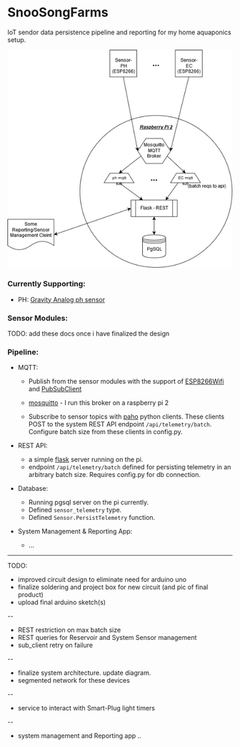 # SnooSongFarms

IoT sendor data persistence pipeline and reporting for my home aquaponics setup. 

![diagram](snoosongfarms.png)


### Currently Supporting:
  
  - PH: [Gravity Analog ph sensor](https://www.dfrobot.com/product-1782.html)
  
### Sensor Modules:
  
 TODO: add these docs once i have finalized the design
  
### Pipeline: 

- MQTT: 
    - Publish from the sensor modules with the support of [ESP8266Wifi](https://arduino-esp8266.readthedocs.io/en/latest/esp8266wifi/readme.html) and [PubSubClient](https://www.arduinolibraries.info/libraries/pub-sub-client)
    
    - [mosquitto](https://mosquitto.org/) - I run this broker on a raspberry pi 2

    - Subscribe to sensor topics with [paho](https://pypi.org/project/paho-mqtt/) python clients. These clients POST to the system REST API endpoint `/api/telemetry/batch`. Configure batch size from these clients in config.py.
  
- REST API: 
	- a simple [flask](https://www.palletsprojects.com/p/flask/) server running on the pi.
	- endpoint `/api/telemetry/batch` defined for persisting telemetry in an arbitrary batch size. Requires config.py for db connection. 

- Database:
	- Running pgsql server on the pi currently. 
	- Defined `sensor_telemetry` type.
	- Defined `Sensor.PersistTelemetry` function.
	

- System Management & Reporting App:
	-  ...


---------
	

TODO:

- improved circuit design to eliminate need for arduino uno
- finalize soldering and project box for new circuit (and pic of final product)
- upload final arduino sketch(s)

--

- REST restriction on max batch size
- REST queries for Reservoir and System Sensor management
- sub_client retry on failure 

-- 

- finalize system architecture. update diagram. 
- segmented network for these devices  

-- 
- service to interact with Smart-Plug light timers

--

- system management and Reporting app .. 


